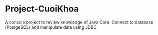 # Project-CuoiKhoa
A console project to review knowledge of Java Core. Connect to database (PostgeSQL) and manipulate data using JDBC 
